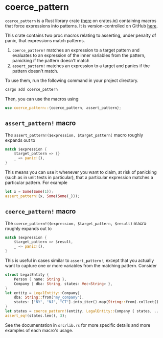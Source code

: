 # coerce_pattern

`coerce_pattern` is a Rust library crate ([here](https://crates.io/crates/coerce_pattern) on crates.io) containing macros that force expressions into patterns. It is version-controlled on GitHub [here](https://github.com/ktausch/coerce_pattern).

This crate contains two proc macros relating to asserting, under penalty of panic, that expressions match patterns.

1. `coerce_pattern!` matches an expression to a target pattern and evaluates to an expression of the inner variables from the pattern, panicking if the pattern doesn't match
2. `assert_pattern!` matches an expression to a target and panics if the pattern doesn't match.

To use them, run the following command in your project directory.

```bash
cargo add coerce_pattern
```

Then, you can use the macros using

```rust
use coerce_pattern::{coerce_pattern, assert_pattern};
```

## `assert_pattern!` macro

The `assert_pattern!($expression, $target_pattern)` macro roughly expands out to

```rust
match $expression {
    $target_pattern => {}
    _ => panic!(),
}
```

This means you can use it whenever you want to claim, at risk of panicking (such as in unit tests in particular), that a particular expression matches a particular pattern. For example

```rust
let x = Some(Some(1));
assert_pattern!(x, Some(Some(_)));
```

## `coerce_pattern!` macro

The `coerce_pattern!($expression, $target_pattern, $result)` macro roughly expands out to

```rust
match $expression {
    $target_pattern => $result,
    _ => panic!(),
}
```

This is useful in cases similar to `assert_pattern!`, except that you actually want to capture one or more variables from the matching pattern. Consider

```rust
struct LegalEntity {
    Person { name: String },
    Company { dba: String, states: Vec<String> },
}
let entity = LegalEntity::Company{
    dba: String::from("my_company"),
    states: ["NY", "NJ", "CT"].into_iter().map(String::from).collect()
}
let states = coerce_pattern!(entity, LegalEntity::Company { states, .. }, states);
assert_eq!(states.len(), 3);
```

See the documentation in `src/lib.rs` for more specific details and more examples of each macro's usage.
